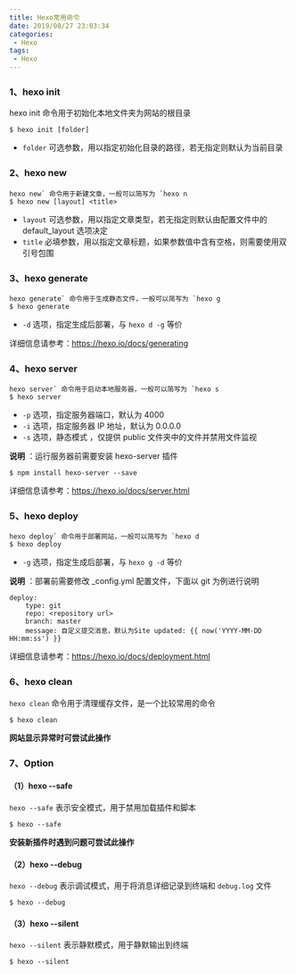 ```yaml
---
title: Hexo常用命令
date: 2019/08/27 23:03:34
categories:
 - Hexo
tags: 
 - Hexo 
---
```


### 1、hexo init

hexo init 命令用于初始化本地文件夹为网站的根目录

```
$ hexo init [folder]
```

- `folder` 可选参数，用以指定初始化目录的路径，若无指定则默认为当前目录

### 2、hexo new

```
hexo new` 命令用于新建文章，一般可以简写为 `hexo n
$ hexo new [layout] <title>
```

- `layout` 可选参数，用以指定文章类型，若无指定则默认由配置文件中的 default_layout 选项决定
- `title` 必填参数，用以指定文章标题，如果参数值中含有空格，则需要使用双引号包围

### 3、hexo generate

```
hexo generate` 命令用于生成静态文件，一般可以简写为 `hexo g
$ hexo generate
```

- `-d` 选项，指定生成后部署，与 `hexo d -g` 等价

详细信息请参考：https://hexo.io/docs/generating

### 4、hexo server

```
hexo server` 命令用于启动本地服务器，一般可以简写为 `hexo s
$ hexo server
```

- `-p` 选项，指定服务器端口，默认为 4000
- `-i` 选项，指定服务器 IP 地址，默认为 0.0.0.0
- `-s` 选项，静态模式 ，仅提供 public 文件夹中的文件并禁用文件监视

**说明** ：运行服务器前需要安装 hexo-server 插件

```
$ npm install hexo-server --save
```

详细信息请参考：https://hexo.io/docs/server.html

### 5、hexo deploy

```
hexo deploy` 命令用于部署网站，一般可以简写为 `hexo d
$ hexo deploy
```

- `-g` 选项，指定生成后部署，与 `hexo g -d` 等价

**说明** ：部署前需要修改 _config.yml 配置文件，下面以 git 为例进行说明

```
deploy:
	type: git
	repo: <repository url>
	branch:	master
	message: 自定义提交消息，默认为Site updated: {{ now('YYYY-MM-DD HH:mm:ss') }}
```

详细信息请参考：https://hexo.io/docs/deployment.html

### 6、hexo clean

`hexo clean` 命令用于清理缓存文件，是一个比较常用的命令

```
$ hexo clean
```

**网站显示异常时可尝试此操作**

### 7、Option

#### （1）hexo --safe

`hexo --safe` 表示安全模式，用于禁用加载插件和脚本

```
$ hexo --safe
```

**安装新插件时遇到问题可尝试此操作**

#### （2）hexo --debug

`hexo --debug` 表示调试模式，用于将消息详细记录到终端和 `debug.log` 文件

```
$ hexo --debug
```

#### （3）hexo --silent

`hexo --silent` 表示静默模式，用于静默输出到终端

```
$ hexo --silent
```

